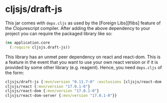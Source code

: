 # cljsjs/draft-js

This jar comes with `deps.cljs` as used by the [Foreign Libs][flibs] feature
of the Clojurescript compiler. After adding the above dependency to your project
you can require the packaged library like so:

```clojure
(ns application.core
  (:require cljsjs.draft-js))
```

This library has an unmet peer dependency on react and react-dom. This is a
feature in the event that you want to use your own react version or if it is
provided by some other library (e.g. reagent). Hence, you need `deps.cljs` of
the form:

```clojure
cljsjs/draft-js {:mvn/version "0.11.7-0" :exclusions [cljsjs/react-dom cljsjs/react]}
cljsjs/react {:mvn/version "17.0.1-0"}
cljsjs/react-dom {:mvn/version "17.0.1-0"}
cljsjs/react-dom-server {:mvn/version "17.0.1-0"}}
```
